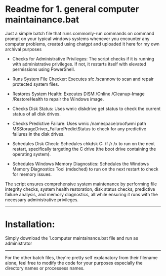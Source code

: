 # Readme for 1. general computer maintainance.bat

Just a simple batch file that runs commonly-run commands on command prompt on your typical windows systems whenever you encounter any computer problems, created using chatgpt and uploaded it here for my own archival purposes

* Checks for Administrative Privileges:
        The script checks if it is running with administrative privileges. If not, it restarts itself with elevated permissions using PowerShell.

* Runs System File Checker:
        Executes sfc /scannow to scan and repair protected system files.

* Restores System Health:
        Executes DISM /Online /Cleanup-Image /RestoreHealth to repair the Windows image.

* Checks Disk Status:
        Uses wmic diskdrive get status to check the current status of all disk drives.

* Checks Predictive Failure:
        Uses wmic /namespace:\root\wmi path MSStorageDriver_FailurePredictStatus to check for any predictive failures in the disk drives.

* Schedules Disk Check:
        Schedules chkdsk C: /f /r /x to run on the next restart, specifically targeting the C drive (the boot drive containing the operating system).

* Schedules Windows Memory Diagnostics:
        Schedules the Windows Memory Diagnostics Tool (mdsched) to run on the next restart to check for memory issues.

The script ensures comprehensive system maintenance by performing file integrity checks, system health restoration, disk status checks, predictive failure analysis, and memory diagnostics, all while ensuring it runs with the necessary administrative privileges.

---

# Installation:

Simply download the 1.computer maintainance.bat file and run as administrator

---

For the other batch files, they're pretty self explanatory from their filename alone, feel free to modify the code for your purposes especially the directory names or processess names.
